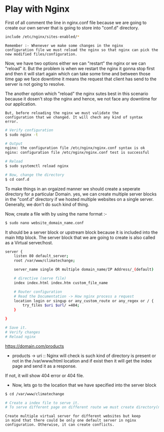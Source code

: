 # Play with Nginx

First of all comment the line in nginx.conf file because we are going to create our own server that is going to store into "conf.d" directory.

```bash
include /etc/nginx/sites-enabled/*
```

<code>Remember :- Whenever we make some changes in the nginx configuration file we must reload the nginx so that nginx can pick the new modified files/configuration.</code>

Now, we have two options either we can "restart" the nginx or we can "reload" it. But the problem is when we restart the nginx it gonna stop first and then it will start again which can take some time and between those time gap we face downtime it means the request that client has send to the server is not going to resolve.

The another option which "reload" the nginx sutes best in this scenario because it dosen't stop the nginx and hence, we not face any downtime for our application.

<code>But, before reloading the nginx we must validate the configuration that we changed. It will chech any kind of syntax error.</code>

```bash
# Verify configuration
$ sudo nginx -t

# Output
nginx: the configuration file /etc/nginx/nginx.conf syntax is ok
nginx: configuration file /etc/nginx/nginx.conf test is successful
```

```bash
# Reload
$ sudo systemctl reload nginx

# Now, change the directory
$ cd conf.d
```

To make things in an orgaized manner we should create a seperate directory for a particular Domain. yes, we can create multiple server blocks in the "conf.d" directory if we hosted multiple websites on a single server. Generally, we don't do such kind of thing.

Now, create a file with by using the name format :-

```bash
$ sudo nano website_domain_name.conf
```

It should be a server block or upstream block because it is included into the main http block. The server block that we are going to create is also called as a Virtual server/host.

```bash
server {
    listen 80 default_server;
    root /var/www/climatechange;

    server_name single OR multiple domain_name/IP Address/_(default)

    # directive (serve file)
    index index.html index.htm custom_file_name

    # Router configuration
    # Read the Documentation -> How nginx process a request
    location login or singup or any_custom_route or any_regex or / {
        try_files $uri $url/ =404;
    }

}

# Save it.
# Verify changes
# Reload nginx
```

https://domain.com/products

- products -> uri :: Nginx will check is such kind of directory is present or not in the /var/www/html location and if exist then it will get the index page and send it as a response.

If not, it will show 404 error or 404 file.

- Now, lets go to the location that we have specified into the server block

```bash
$ cd /var/www/climatechange

# Create a index file to serve it.
# To serve different page on different route we must create directory(name should be same as route) for that specific route.
```

<code>Create multiple virtual server for different websites but keep in mind that there could be only one default server in nginx configuration. Otherwise, it can create conflicts.</code>
